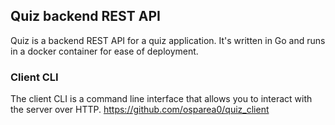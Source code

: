 ## Quiz backend REST API

Quiz is a backend REST API for a quiz application. It's written in Go and runs in a docker container for ease of deployment. 

### Client CLI

The client CLI is a command line interface that allows you to interact with the server over HTTP. https://github.com/osparea0/quiz_client
